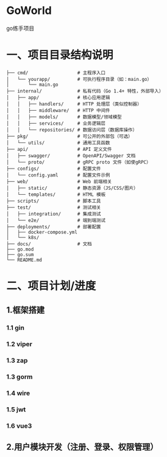# GoWorld
go练手项目

# 一、项目目录结构说明
    ├── cmd/                  # 主程序入口
    │   └── yourapp/          # 可执行程序目录（如：main.go）
    │       └── main.go
    ├── internal/             # 私有代码（Go 1.4+ 特性，外部导入）
    │   ├── app/              # 核心应用逻辑
    │   │   ├── handlers/     # HTTP 处理层（类似控制器）
    │   │   ├── middleware/   # HTTP 中间件
    │   │   ├── models/       # 数据模型/领域模型
    │   │   ├── services/     # 业务逻辑层
    │   │   └── repositories/ # 数据访问层（数据库操作）
    ├── pkg/                  # 可公开的外部包（可选）
    │   └── utils/            # 通用工具函数
    ├── api/                  # API 定义文件
    │   ├── swagger/          # OpenAPI/Swagger 文档
    │   └── proto/            # gRPC proto 文件（如使gRPC）
    ├── configs/              # 配置文件
    │   └── config.yaml       # 配置文件示例
    ├── web/                  # Web 前端相关
    │   ├── static/           # 静态资源（JS/CSS/图片）
    │   └── templates/        # HTML 模板
    ├── scripts/              # 脚本工具
    ├── test/                 # 测试相关
    │   ├── integration/      # 集成测试
    │   └── e2e/              # 端到端测试
    ├── deployments/          # 部署配置
    │   ├── docker-compose.yml
    │   └── k8s/
    ├── docs/                 # 文档
    ├── go.mod
    ├── go.sum
    └── README.md

# 二、项目计划/进度
## 1.框架搭建
### 1.1 gin
### 1.2 viper
### 1.3 zap
### 1.3 gorm
### 1.4 wire
### 1.5 jwt
### 1.6 vue3

## 2.用户模块开发（注册、登录、权限管理）
